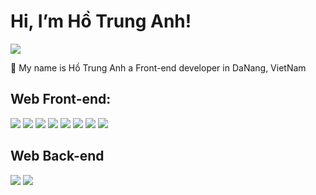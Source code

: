 # Hi, I’m Hồ Trung Anh!
<a href=https://www.linkedin.com/in/trung-anh-h%E1%BB%93-858b32199/> <img src="https://img.shields.io/badge/-LinkedIn-0e76a8?style=plastic&logo=linkedIn"> </a>

👨 My name is Hồ  Trung Anh a Front-end developer in DaNang, VietNam

## Web Front-end:
<img src="https://img.shields.io/badge/react-%2320232a.svg?style=for-the-badge&logo=react&logoColor=%2361DAFB"> 
<img src="https://img.shields.io/badge/vuejs-%2335495e.svg?style=for-the-badge&logo=vuedotjs&logoColor=%234FC08D"> 
<img src="https://img.shields.io/badge/Nuxt-black?style=for-the-badge&logo=nuxt.js&logoColor=white"> 
<img src="https://img.shields.io/badge/javascript-%23323330.svg?style=for-the-badge&logo=javascript&logoColor=%23F7DF1E"> 
<img src="https://img.shields.io/badge/typescript-%23007ACC.svg?style=for-the-badge&logo=typescript&logoColor=white">  
<img src="https://img.shields.io/badge/html5-%23E34F26.svg?style=for-the-badge&logo=html5&logoColor=white"> 
<img src="https://img.shields.io/badge/css3-%231572B6.svg?style=for-the-badge&logo=css3&logoColor=white"> 
<img src="https://img.shields.io/badge/SASS-hotpink.svg?style=for-the-badge&logo=SASS&logoColor=white">

## Web Back-end
<img src="https://img.shields.io/badge/nestjs-%23E0234E.svg?style=for-the-badge&logo=nestjs&logoColor=white"> 
<img src="https://img.shields.io/badge/node.js-6DA55F?style=for-the-badge&logo=node.js&logoColor=white"> 